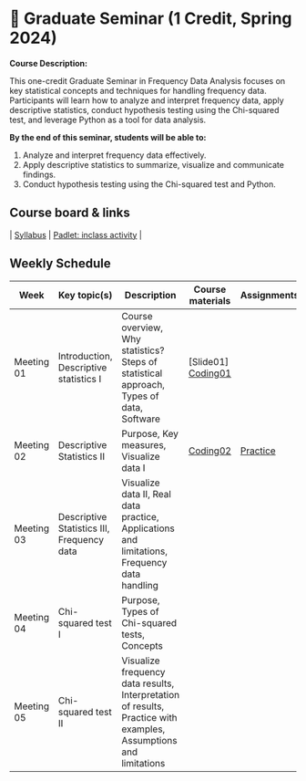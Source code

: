 # 🌿 Graduate Seminar (1 Credit, Spring 2024)

**Course Description:**

This one-credit Graduate Seminar in Frequency Data Analysis focuses on key statistical concepts and techniques for handling frequency data. Participants will learn how to analyze and interpret frequency data, apply descriptive statistics, conduct hypothesis testing using the Chi-squared test, and leverage Python as a tool for data analysis.

**By the end of this seminar, students will be able to:**

1. Analyze and interpret frequency data effectively.
2. Apply descriptive statistics to summarize, visualize and communicate findings.
3. Conduct hypothesis testing using the Chi-squared test and Python.

## Course board & links
| [Syllabus]() | [Padlet: inclass activity]() |

## Weekly Schedule

|Week|Key topic(s)|Description|Course materials|Assignments|
|--|--|--|--|--|
|Meeting 01|Introduction, <br>Descriptive statistics I|Course overview, Why statistics? Steps of statistical approach, Types of data, Software|[Slide01]<br>[Coding01](https://github.com/MK316/Spring2024/blob/main/Seminar/Seminar01A.ipynb)||
|Meeting 02|Descriptive Statistics II|Purpose, Key measures, Visualize data I|[Coding02](https://github.com/MK316/Spring2024/blob/main/Seminar/Seminar01B.ipynb)|[Practice](https://github.com/MK316/Spring2024/blob/main/Seminar/Seminar01C.ipynb)|
|Meeting 03|Descriptive Statistics III, Frequency data|Visualize data II, Real data practice, Applications and limitations, Frequency data handling|||
|Meeting 04|Chi-squared test I|Purpose, Types of Chi-squared tests, Concepts|||
|Meeting 05|Chi-squared test II|Visualize frequency data results, Interpretation of results, Practice with examples, Assumptions and limitations|||

